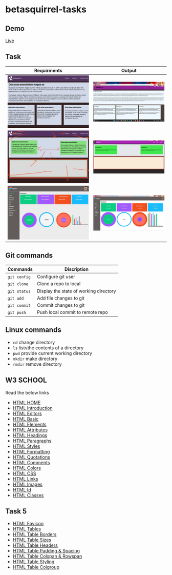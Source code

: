 # betasquirrel-tasks

## Demo

[Live](https://github.com/musavirk/betasquirrel-tasks/)

## Task

| Requirments                 | Output                       |
| --------------------------- | ---------------------------- |
| ![task-1](task/image1.jpeg) | ![out-1](output/image1.jpeg) |
| ![task-2](task/image2.jpeg) | ![out-1](output/image2.jpeg) |
| ![task-1](task/image4.jpeg) | ![out-1](output/image4.jpeg) |

## Git commands

| Commands     | Discription                            |
| ------------ | -------------------------------------- |
| `git config` | Configure git user                     |
| `git clone`  | Clone a repo to local                  |
| `git status` | Display the state of working directory |
| `git add`    | Add file changes to git                |
| `git commit` | Commit changes to git                  |
| `git push`   | Push local commit to remote repo       |

## Linux commands

- `cd` change directory
- `ls` listvthe contents of a directory
- `pwd` provide current working directory
- `mkdir` make directory
- `rmdir` remove directory

## W3 SCHOOL

Read the below links

- [HTML HOME](https://www.w3schools.com/html/default.asp)
- [HTML Introduction](https://www.w3schools.com/html/html_intro.asp)
- [HTML Editors](https://www.w3schools.com/html/html_editors.asp)
- [HTML Basic](https://www.w3schools.com/html/html_basic.asp)
- [HTML Elements](https://www.w3schools.com/html/html_elements.asp)
- [HTML Attributes](https://www.w3schools.com/html/html_attributes.asp)
- [HTML Headings](https://www.w3schools.com/html/html_headings.asp)
- [HTML Paragraphs](https://www.w3schools.com/html/html_paragraphs.asp)
- [HTML Styles](https://www.w3schools.com/html/html_styles.asp)
- [HTML Formatting](https://www.w3schools.com/html/html_formatting.asp)
- [HTML Quotations](https://www.w3schools.com/html/html_quotation_elements.asp)
- [HTML Comments](https://www.w3schools.com/html/html_comments.asp)
- [HTML Colors](https://www.w3schools.com/html/html_colors.asp)
- [HTML CSS](https://www.w3schools.com/html/html_css.asp)
- [HTML Links](https://www.w3schools.com/html/html_links.asp)
- [HTML Images](https://www.w3schools.com/html/html_images.asp)
- [HTML Id](https://www.w3schools.com/html/html_id.asp)
- [HTML Classes](https://www.w3schools.com/html/html_classes.asp)

## Task 5

- [HTML Favicon](https://www.w3schools.com/html/html_favicon.asp)
- [HTML Tables](https://www.w3schools.com/html/html_tables.asp)
- [HTML Table Borders](https://www.w3schools.com/html/html_table_borders.asp)
- [HTML Table Sizes](https://www.w3schools.com/html/html_table_sizes.asp)
- [HTML Table Headers](https://www.w3schools.com/html/html_table_headers.asp)
- [HTML Table Padding & Spacing](https://www.w3schools.com/html/html_table_padding_spacing.asp)
- [HTML Table Colspan & Rowspan](https://www.w3schools.com/html/html_table_colspan_rowspan.asp)
- [HTML Table Styling](https://www.w3schools.com/html/html_table_styling.asp)
- [HTML Table Colgroup](https://www.w3schools.com/html/html_table_colgroup.asp)

